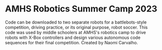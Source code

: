 # AMHS Robotics Summer Camp 2023
Code can be downloaded to two separate robots for a battlebots-style competition, driving practice, or its original purpose, robot soccer. This code was used by middle schoolers at AMHS's robotics camp to drive robots with X-Box controllers and design various autonomous code sequences for their final competition. Created by Naomi Carvalho.
